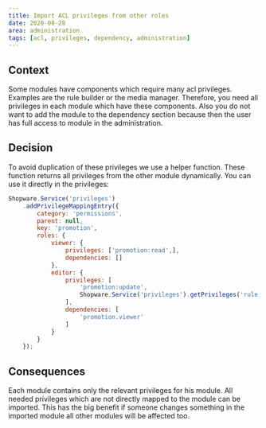 ```yaml
---
title: Import ACL privileges from other roles
date: 2020-08-28
area: administration
tags: [acl, privileges, dependency, administration]
--- 
```


## Context
Some modules have components which require many acl privileges. Examples
are the rule builder or the media manager. Therefore, you need all privileges
in each module which have these components. Also you do not want to add the
module to the dependency section because then the user has full access to module
in the administration.

## Decision
To avoid duplication of these privileges we use a helper function. These
function returns all privileges from the other module dynamically. You can
use it directly in the privileges:

```js
Shopware.Service('privileges')
    .addPrivilegeMappingEntry({
        category: 'permissions',
        parent: null,
        key: 'promotion',
        roles: {
            viewer: {
                privileges: ['promotion:read',],
                dependencies: []
            },
            editor: {
                privileges: [
                    'promotion:update',
                    Shopware.Service('privileges').getPrivileges('rule.creator')
                ],
                dependencies: [
                    'promotion.viewer'
                ]
            }   
        }
    });
```

## Consequences
Each module contains only the relevant privileges for his module. All needed
privileges which are not directly mapped to the module can be imported. This
has the big benefit if someone changes something in the imported module all
other modules will be affected too.
